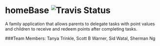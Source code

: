 # homeBase ![Travis Status](https://travis-ci.org/nyc-pocket-gophers-2015/homeBase.svg?branch=master)

A family application that allows parents to delegate tasks with point values and children to receive and redeem points after completing tasks.

###Team Members:
Tanya Trinkle,
Scott B Warner,
Sid Watal,
Sherman Ng
